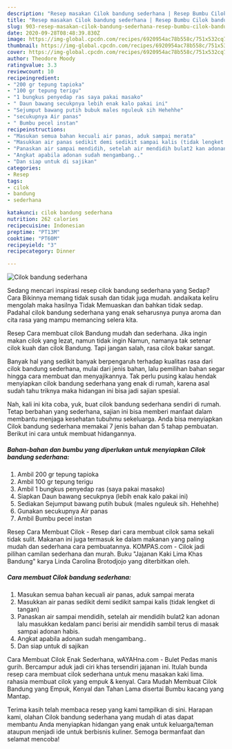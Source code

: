 ```yaml
---
description: "Resep masakan Cilok bandung sederhana | Resep Bumbu Cilok bandung sederhana Yang Lezat Sekali"
title: "Resep masakan Cilok bandung sederhana | Resep Bumbu Cilok bandung sederhana Yang Lezat Sekali"
slug: 903-resep-masakan-cilok-bandung-sederhana-resep-bumbu-cilok-bandung-sederhana-yang-lezat-sekali
date: 2020-09-28T08:48:39.830Z
image: https://img-global.cpcdn.com/recipes/6920954ac78b558c/751x532cq70/cilok-bandung-sederhana-foto-resep-utama.jpg
thumbnail: https://img-global.cpcdn.com/recipes/6920954ac78b558c/751x532cq70/cilok-bandung-sederhana-foto-resep-utama.jpg
cover: https://img-global.cpcdn.com/recipes/6920954ac78b558c/751x532cq70/cilok-bandung-sederhana-foto-resep-utama.jpg
author: Theodore Moody
ratingvalue: 3.3
reviewcount: 10
recipeingredient:
- "200 gr tepung tapioka"
- "100 gr tepung terigu"
- "1 bungkus penyedap ras saya pakai masako"
- " Daun bawang secukpnya lebih enak kalo pakai ini"
- "Sejumput bawang putih bubuk males nguleuk sih Hehehhe"
- "secukupnya Air panas"
- " Bumbu pecel instan"
recipeinstructions:
- "Masukan semua bahan kecuali air panas, aduk sampai merata"
- "Masukkan air panas sedikit demi sedikit sampai kalis (tidak lengket di tangan)"
- "Panaskan air sampai mendidih, setelah air mendidih bulat2 kan adonan lalu masukkan kedalam panci berisi air mendidih sambil terus di masak sampai adonan habis."
- "Angkat apabila adonan sudah mengambang.."
- "Dan siap untuk di sajikan"
categories:
- Resep
tags:
- cilok
- bandung
- sederhana

katakunci: cilok bandung sederhana 
nutrition: 262 calories
recipecuisine: Indonesian
preptime: "PT13M"
cooktime: "PT60M"
recipeyield: "3"
recipecategory: Dinner

---
```



![Cilok bandung sederhana](https://img-global.cpcdn.com/recipes/6920954ac78b558c/751x532cq70/cilok-bandung-sederhana-foto-resep-utama.jpg)

Sedang mencari inspirasi resep cilok bandung sederhana yang Sedap? Cara Bikinnya memang tidak susah dan tidak juga mudah. andaikata keliru mengolah maka hasilnya Tidak Memuaskan dan bahkan tidak sedap. Padahal cilok bandung sederhana yang enak seharusnya punya aroma dan cita rasa yang mampu memancing selera kita.

Resep Cara membuat cilok Bandung mudah dan sederhana. Jika ingin makan cilok yang lezat, namun tidak ingin Namun, namanya tak setenar cilok kuah dan cilok Bandung. Tapi jangan salah, rasa cilok bakar sangat.

Banyak hal yang sedikit banyak berpengaruh terhadap kualitas rasa dari cilok bandung sederhana, mulai dari jenis bahan, lalu pemilihan bahan segar hingga cara membuat dan menyajikannya. Tak perlu pusing kalau hendak menyiapkan cilok bandung sederhana yang enak di rumah, karena asal sudah tahu triknya maka hidangan ini bisa jadi sajian spesial.


Nah, kali ini kita coba, yuk, buat cilok bandung sederhana sendiri di rumah. Tetap berbahan yang sederhana, sajian ini bisa memberi manfaat dalam membantu menjaga kesehatan tubuhmu sekeluarga. Anda bisa menyiapkan Cilok bandung sederhana memakai 7 jenis bahan dan 5 tahap pembuatan. Berikut ini cara untuk membuat hidangannya.

<!--inarticleads1-->

##### Bahan-bahan dan bumbu yang diperlukan untuk menyiapkan Cilok bandung sederhana:

1. Ambil 200 gr tepung tapioka
1. Ambil 100 gr tepung terigu
1. Ambil 1 bungkus penyedap ras (saya pakai masako)
1. Siapkan  Daun bawang secukpnya (lebih enak kalo pakai ini)
1. Sediakan Sejumput bawang putih bubuk (males nguleuk sih. Hehehhe)
1. Gunakan secukupnya Air panas
1. Ambil  Bumbu pecel instan


Resep Cara Membuat Cilok - Resep dari cara membuat cilok sama sekali tidak sulit. Makanan ini juga termasuk ke dalam makanan yang paling mudah dan sederhana cara pembuatannya. KOMPAS.com - Cilok jadi pilihan camilan sederhana dan murah. Buku &#34;Jajanan Kaki Lima Khas Bandung&#34; karya Linda Carolina Brotodjojo yang diterbitkan oleh. 

<!--inarticleads2-->

##### Cara membuat Cilok bandung sederhana:

1. Masukan semua bahan kecuali air panas, aduk sampai merata
1. Masukkan air panas sedikit demi sedikit sampai kalis (tidak lengket di tangan)
1. Panaskan air sampai mendidih, setelah air mendidih bulat2 kan adonan lalu masukkan kedalam panci berisi air mendidih sambil terus di masak sampai adonan habis.
1. Angkat apabila adonan sudah mengambang..
1. Dan siap untuk di sajikan


Cara Membuat Cilok Enak Sederhana, wAYAHna.com - Bulet Pedas manis gurih. Bercampur aduk jadi ciri khas tersendiri jajanan ini. Itulah bunda resep cara membuat cilok sederhana untuk menu masakan kaki lima. rahasia membuat cilok yang empuk &amp; kenyal. Cara Mudah Membuat Cilok Bandung yang Empuk, Kenyal dan Tahan Lama disertai Bumbu kacang yang Mantap. 

Terima kasih telah membaca resep yang kami tampilkan di sini. Harapan kami, olahan Cilok bandung sederhana yang mudah di atas dapat membantu Anda menyiapkan hidangan yang enak untuk keluarga/teman ataupun menjadi ide untuk berbisnis kuliner. Semoga bermanfaat dan selamat mencoba!

